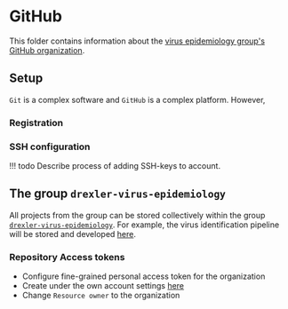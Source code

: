# GitHub

This folder contains information about the [virus epidemiology group's GitHub
organization](https://github.com/drexler-virus-epidemiology/group-documentation). 

## Setup

`Git` is a complex software and `GitHub` is a complex platform. However, 

### Registration

### SSH configuration

!!! todo
    Describe process of adding SSH-keys to account.

## The group `drexler-virus-epidemiology`

All projects from the group can be stored collectively within the group
[`drexler-virus-epidemiology`](https://github.com/drexler-virus-epidemiology/group-documentation).
For example, the virus identification pipeline will be stored and developed
[here](https://github.com/drexler-virus-epidemiology/virus-identification-pipeline).

### Repository Access tokens

* Configure fine-grained personal access token for the organization
* Create under the own account settings [here](https://github.com/settings/personal-access-tokens/new)
* Change `Resource owner` to the organization
